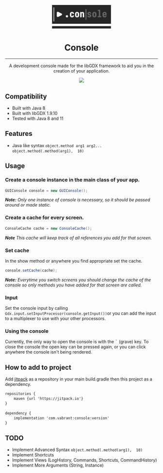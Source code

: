 <div style="margin-top: 20px" align="center">
    <img src="./logo.svg" width="40%" alt="logo"/>
</div>

<h1 align="center"> Console </h1>

---

<p align="center">A development console made for the libGDX framework to aid you in the creation of your application. </p>

<p align="center">
    <a href="https://jitpack.io/#com.vabrantgames/console"><img src="https://jitpack.io/v/com.vabrantgames.console/console.svg"></a>
</p>

[//]: # ([![]&#40;https://jitpack.io/v/com.vabrantgames.console/console.svg&#41;]&#40;https://jitpack.io/#com.vabrantgames/console&#41;)


## Compatibility
- Built with Java 8
- Built with libGDX 1.9.10
- Tested with Java 8 and 11

## Features 
- Java like syntax ```object.method arg1 arg2...``` ```object.method(.method(arg1),  10)```

## Usage
### Create a console instance in the main class of your app.

```java
GUIConsole console = new GUIConsole();
```
**_Note:_** *Only one instance of console is necessary, so it should be passed around or made static.*

### Create a cache for every screen.

```java 
ConsoleCache cache = new ConsoleCache();
```

**_Note_** *This cache will keep track of all references you add for that screen.*

### Set cache

In the show method or anywhere you find appropriate set the cache.

```java 
console.setCache(cache); 
```

**_Note:_** *Everytime you switch screens you should change the cache of the console so only methods you have added for that screen are called.*

### Input
Set the console input by calling `Gdx.input.setInputProcessor(console.getInput())`or you can add the input to a multiplexer to use with your 
other processors.


### Using the console
Currently, the only way to open the console is with the <kbd>`</kbd> (grave) key. To close the console the open key can be pressed again, 
or you can click anywhere the console isn't being rendered.

## How to add to project

Add [jitpack](https://jitpack.io/#VabrantGames/ActionSystem) as a repository in your main build.gradle then this project 
as a dependency.

```grovy
repositories {
    maven {url 'https://jitpack.io'}
}

dependency {
    implementation 'com.vabrant:console:version'
}
```

## TODO 
- Implement Advanced Syntax ```object.method(.method(arg1),  10)```
- Implement Shortcuts
- Implement Views (LogHistory, Commands, Shortcuts, CommandHistory)
- Implement More Arguments (String, Instance)

